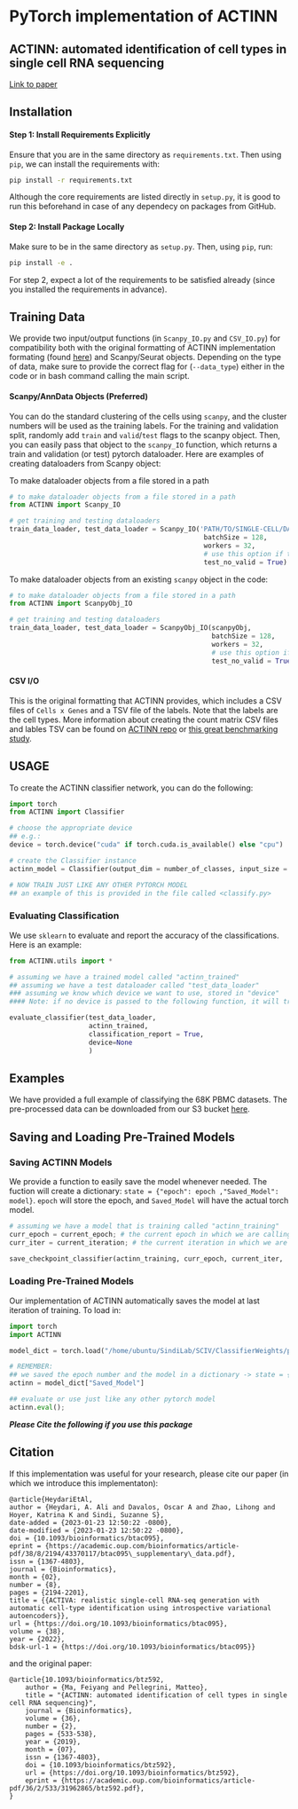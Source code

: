 # PyTorch implementation of ACTINN

## ACTINN: automated identification of cell types in single cell RNA sequencing 
[Link to paper](https://academic.oup.com/bioinformatics/article-abstract/36/2/533/5540320?redirectedFrom=fulltext)

## Installation
#### Step 1: Install Requirements Explicitly

Ensure that you are in the same directory as `requirements.txt`. Then using `pip`, we can install the requirements with:

````bash
pip install -r requirements.txt
````
Although the core requirements are listed directly in `setup.py`, it is good to run this beforehand in case of any dependecy on packages from GitHub. 

#### Step 2: Install Package Locally
Make sure to be in the same directory as `setup.py`. Then, using `pip`, run:

````bash
pip install -e .
````

For step 2, expect a lot of the requirements to be satisfied already (since you installed the requirements in advance).

## Training Data

We provide two input/output functions (in `Scanpy_IO.py` and `CSV_IO.py`) for compatibility both with the original formatting of ACTINN implementation formating (found [here](https://github.com/mafeiyang/ACTINN)) and Scanpy/Seurat objects. Depending on the type of data, make sure to provide the correct flag for (`--data_type`) either in the code or in bash command calling the main script.

#### Scanpy/AnnData Objects (Preferred)

You can do the standard clustering of the cells using `scanpy`, and the cluster numbers will be used as the training labels. For the training and validation split, randomly add `train` and `valid`/`test` flags to the scanpy object. Then, you can easily pass that object to the `scanpy_IO` function, which returns a train and validation (or test) pytorch dataloader. Here are examples of creating dataloaders from Scanpy object:

To make dataloader objects from a file stored in a path

````python
# to make dataloader objects from a file stored in a path 
from ACTINN import Scanpy_IO

# get training and testing dataloaders
train_data_loader, test_data_loader = Scanpy_IO('PATH/TO/SINGLE-CELL/DATA/file.h5ad',
                                                 batchSize = 128, 
                                                 workers = 32,
                                                 # use this option if there are 'test' samples but not validation
                                                 test_no_valid = True)
````

To make dataloader objects from an existing `scanpy` object in the code:

````python
# to make dataloader objects from a file stored in a path 
from ACTINN import ScanpyObj_IO

# get training and testing dataloaders
train_data_loader, test_data_loader = ScanpyObj_IO(scanpyObj,
                                                   batchSize = 128, 
                                                   workers = 32,
                                                   # use this option if there are 'test' samples but not validation
                                                   test_no_valid = True)
````

#### CSV I/O 

This is the original formatting that ACTINN provides, which includes a CSV files of `Cells x Genes` and a TSV file of the labels. Note that the labels are the cell types. More information about creating the count matrix CSV files and lables TSV can be found on [ACTINN repo](https://github.com/mafeiyang/ACTINN) or [this great benchmarking study](https://github.com/tabdelaal/scRNAseq_Benchmark).


## USAGE
To create the ACTINN classifier network, you can do the following:
````python
import torch
from ACTINN import Classifier

# choose the appropriate device
## e.g.:
device = torch.device("cuda" if torch.cuda.is_available() else "cpu")

# create the Classifier instance
actinn_model = Classifier(output_dim = number_of_classes, input_size = inp_size).to(device)

# NOW TRAIN JUST LIKE ANY OTHER PYTORCH MODEL
## an example of this is provided in the file called <classify.py> 

````

### Evaluating Classification
We use `sklearn` to evaluate and report the accuracy of the classifications. Here is an example:
````python
from ACTINN.utils import *

# assuming we have a trained model called "actinn_trained"
## assuming we have a test dataloader called "test_data_loader"
### assuming we know which device we want to use, stored in "device"
#### Note: if no device is passed to the following function, it will try to use CUDA if available

evaluate_classifier(test_data_loader, 
                    actinn_trained,
                    classification_report = True,
                    device=None
                    )
````

## Examples
We have provided a full example of classifying the 68K PBMC datasets. The pre-processed data can be downloaded from our S3 bucket [here]().

## Saving and Loading Pre-Trained Models

### Saving ACTINN Models
We provide a function to easily save the model whenever needed. The fuction will create a dictionary: `state = {"epoch": epoch ,"Saved_Model": model}`. `epoch` will store the epoch, and `Saved_Model` will have the actual torch model.
````python
# assuming we have a model that is training called "actinn_training"
curr_epoch = current_epoch; # the current epoch in which we are calling this fucntion
curr_iter = current_iteration; # the current iteration in which we are calling this fucntion

save_checkpoint_classifier(actinn_training, curr_epoch, current_iter, 'SOME-PREFIX IF YOU WANT')
````

### Loading Pre-Trained Models
Our implementation of ACTINN automatically saves the model at last iteration of training. To load in:
````python
import torch 
import ACTINN

model_dict = torch.load("/home/ubuntu/SindiLab/SCIV/ClassifierWeights/pbmc-model_epoch_10_iter_0.pth")

# REMEMBER: 
## we saved the epoch number and the model in a dictionary -> state = {"epoch": epoch ,"Saved_Model": model}
actinn = model_dict["Saved_Model"]

## evaluate or use just like any other pytorch model
actinn.eval();
````

***Please Cite the following if you use this package***

## Citation

If this implementation was useful for your research, please cite our paper (in which we introduce this implementaton):

```
@article{HeydariEtAl,
author = {Heydari, A. Ali and Davalos, Oscar A and Zhao, Lihong and Hoyer, Katrina K and Sindi, Suzanne S},
date-added = {2023-01-23 12:50:22 -0800},
date-modified = {2023-01-23 12:50:22 -0800},
doi = {10.1093/bioinformatics/btac095},
eprint = {https://academic.oup.com/bioinformatics/article-pdf/38/8/2194/43370117/btac095\_supplementary\_data.pdf},
issn = {1367-4803},
journal = {Bioinformatics},
month = {02},
number = {8},
pages = {2194-2201},
title = {{ACTIVA: realistic single-cell RNA-seq generation with automatic cell-type identification using introspective variational autoencoders}},
url = {https://doi.org/10.1093/bioinformatics/btac095},
volume = {38},
year = {2022},
bdsk-url-1 = {https://doi.org/10.1093/bioinformatics/btac095}}
```

and the original paper:
```
@article{10.1093/bioinformatics/btz592,
    author = {Ma, Feiyang and Pellegrini, Matteo},
    title = "{ACTINN: automated identification of cell types in single cell RNA sequencing}",
    journal = {Bioinformatics},
    volume = {36},
    number = {2},
    pages = {533-538},
    year = {2019},
    month = {07},
    issn = {1367-4803},
    doi = {10.1093/bioinformatics/btz592},
    url = {https://doi.org/10.1093/bioinformatics/btz592},
    eprint = {https://academic.oup.com/bioinformatics/article-pdf/36/2/533/31962865/btz592.pdf},
}
```


